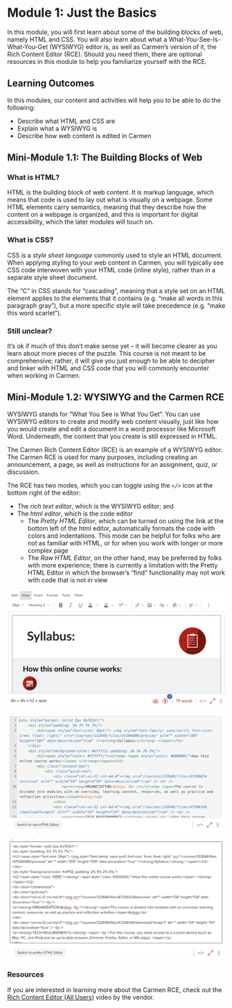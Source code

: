 # Module 1: Just the Basics

In this module, you will first learn about some of the building blocks of web, namely HTML and CSS. You will also learn about what a What-You-See-Is-What-You-Get (WYSIWYG) editor is, as well as Carmen’s version of it, the Rich Content Editor (RCE). Should you need them, there are optional resources in this module to help you familiarize yourself with the RCE.

## Learning Outcomes

In this modules, our content and activities will help you to be able to do the following:

- Describe what HTML and CSS are
- Explain what a WYSIWYG is
- Describe how web content is edited in Carmen


## Mini-Module 1.1: The Building Blocks of Web

### What is HTML?

HTML is the building block of web content. It is markup language, which means that code is used to lay out what is visually on a webpage. Some HTML elements carry semantics, meaning that they describe how the content on a webpage is organized, and this is important for digital accessibility, which the later modules will touch on.

### What is CSS?

CSS is a _style sheet language_ commonly used to style an HTML document. When applying styling to your web content in Carmen, you will typically see CSS code interwoven with your HTML code (inline style), rather than in a separate style sheet document.

The “C” in CSS stands for “cascading”, meaning that a style set on an HTML element applies to the elements that it contains (e.g. “make all words in this paragraph gray”), but a more specific style will take precedence (e.g. “make this word scarlet”).

### Still unclear?

It’s ok if much of this don’t make sense yet – it will become clearer as you learn about more pieces of the puzzle. This course is not meant to be comprehensive; rather, it will give you just enough to be able to decipher and tinker with HTML and CSS code that you will commonly encounter when working in Carmen.


## Mini-Module 1.2: WYSIWYG and the Carmen RCE

WYSIWYG stands for “What You See is What You Get”. You can use WYSIWYG editors to create and modify web content visually, just like how you would create and edit a document in a word processor like Microsoft Word. Underneath, the content that you create is still expressed in HTML.

The Carmen Rich Content Editor (RCE) is an example of a WYSIWYG editor. The Carmen RCE is used for many purposes, including creating an announcement, a page, as well as instructions for an assignment, quiz, or discussion.

The RCE has two modes, which you can toggle using the `</>` icon at the bottom right of the editor:

- The _rich text editor_, which is the WYSIWYG editor; and
- The _html editor_, which is the code editor
    - The _Pretty HTML Editor_, which can be turned on using the link at the bottom left of the html editor, automatically formats the code with colors and indentations. This mode can be helpful for folks who are not as familiar with HTML, or for when you work with longer or more complex page
    - The _Raw HTML Editor_, on the other hand, may be preferred by folks with more experience; there is currently a limitation with the Pretty HTML Editor in which the browser’s “find” functionality may not work with code that is not in view

![Canvas RCE - WYSIWYG](../images/html-css/Canvas-RCE-WYSIWYG-1024x545.png)

![Canvas RCE - HTML (Pretty)](../images/html-css/Canvas-RCE-Pretty-HTML-1024x553.png)

![Canvas RCE - HTML (Raw)](../images/html-css/Canvas-RCE-Raw-HTML-1024x561.png)


### Resources

If you are interested in learning more about the Carmen RCE, check out the [Rich Content Editor (All Users)](https://community.canvaslms.com/t5/Video-Guide/Rich-Content-Editor-All-Users/ta-p/383140) video by the vendor.

